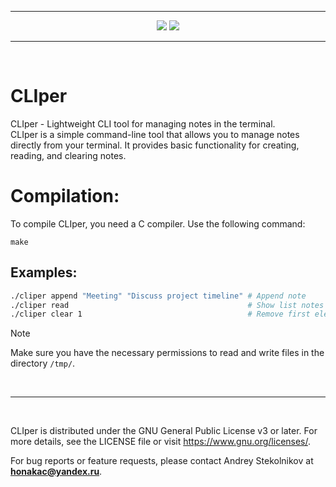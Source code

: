 <hr>
<div align="center">
  <img src="https://www.aschey.tech/tokei/github/honakac/CLIper">
  <img src="https://img.shields.io/github/languages/code-size/honakac/CLIper.svg">
</div>
<hr>
<br>

# CLIper
CLIper - Lightweight CLI tool for managing notes in the terminal.<br>
CLIper is a simple command-line tool that allows you to manage notes directly from your terminal. It provides basic functionality for creating, reading, and clearing notes.

# Compilation:
To compile CLIper, you need a C compiler. Use the following command:

```
make
```

## Examples:

```bash
./cliper append "Meeting" "Discuss project timeline" # Append note
./cliper read                                        # Show list notes
./cliper clear 1                                     # Remove first element
```

> [!NOTE]
> Make sure you have the necessary permissions to read and write files in the directory `/tmp/`.

<br>
<hr>
<br>

CLIper is distributed under the GNU General Public License v3 or later. For more details, see the LICENSE file or visit https://www.gnu.org/licenses/.

For bug reports or feature requests, please contact Andrey Stekolnikov at **honakac@yandex.ru**.